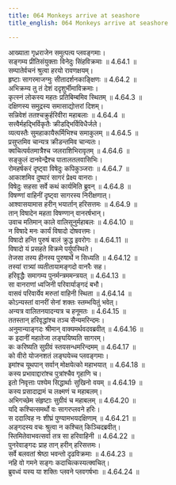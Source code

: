 ```yaml
---
title: 064 Monkeys arrive at seashore
title_english: 064 Monkeys arrive at seashore

---
```

<div class="audioEmbed"  caption="श्रीराम-हरिसीताराममूर्ति-घनपाठिभ्यां वचनम्" src="https://archive.org/download/Ramayana-recitation-Sriram-harisItArAmamUrti-Ghanapaati-v2/Kanda_4/Kanda_4_KSK-064-Monkeys_arrive_at_seashore.mp3"></div>

  
आख्याता गृध्रराजेन समुत्पत्य प्लवङ्गमाः।  
सङ्गम्य प्रीतिसंयुक्ताः विनेदुः सिंहविक्रमाः ॥ 4.64.1 ॥   
सम्पातेर्वचनं श्रुत्वा हरयो रावणक्षयम्।  
हृष्टाः सागरमाजग्मुः सीतादर्शनकाङ्क्षिणः ॥ 4.64.2 ॥   
अभिक्रम्य तु तं देशं ददृशुर्भीमाविक्रमाः।  
कृत्स्नं लोकस्य महतः प्रतिबिम्बमिव स्थितम् ॥ 4.64.3 ॥   
दक्षिणस्य समुद्रस्य समासाद्योत्तरां दिशम्।  
सन्निवेशं ततश्चक्रुर्हरिवीरा महाबलाः ॥ 4.64.4 ॥   
सत्त्वैर्महद्भिर्विकृतैः क्रीडद्भिर्विविधैर्जले।  
व्यत्यस्तैः सुमहाकायैरूर्मिभिश्च समाकुलम् ॥ 4.64.5 ॥   
प्रसुप्तमिव चान्यत्र क्रीडन्तमिव चान्यतः।  
क्वचित्पर्वतमात्रैश्च जलराशिभिरावृतम् ॥ 4.64.6 ॥   
सङ्कुलं दानवेन्द्रैश्च पातालतलवासिभिः।  
रोमहर्षकरं दृष्ट्वा विषेदुः कपिकुञ्जराः ॥ 4.64.7 ॥   
आकाशमिव दुष्पारं सागरं प्रेक्ष्य वानराः।  
विषेदुः सहसा सर्वे कथं कार्यमिति ब्रुवन् ॥ 4.64.8 ॥   
विषण्णां वाहिनीं दृष्ट्वा सागरस्य निरीक्षणात्।  
आश्वासयामास हरीन् भयार्तान् हरिसत्तमः ॥ 4.64.9 ॥   
तान् विषादेन महता विषण्णान् वानरर्षभान्।  
उवाच मतिमान् काले वालिसूनुर्महाबलः ॥ 4.64.10 ॥   
न विषादे मनः कार्यं विषादो दोषवत्तमः।  
विषादो हन्ति पुरुषं बालं क्रुद्ध इवरोगः ॥ 4.64.11 ॥   
विषादो यं प्रसहते विक्रमे पर्युपस्थिते।  
तेजसा तस्य हीनस्य पुरुषार्थे न सिध्यति ॥ 4.64.12 ॥   
तस्यां रात्र्यां व्यतीतायामङ्गदो वानरैः सह।  
हरिवृद्धैः समागम्य पुनर्मन्त्रममन्त्रयत् ॥ 4.64.13 ॥   
सा वानराणां ध्वजिनी परिवार्याङ्गदं बभौ।  
वासवं परिवार्येव मरुतां वाहिनी स्थिता ॥ 4.64.14 ॥   
कोऽन्यस्तां वानरीं सेनां शक्तः स्तम्भयितुं भवेत्।  
अन्यत्र वालितनयादन्यत्र च हनूमतः ॥ 4.64.15 ॥   
ततस्तान् हरिवृद्धांश्च तञ्च सैन्यमरिन्दमः।  
अनुमान्याङ्गदः श्रीमान् वाक्यमर्थवदवब्रवीत् ॥ 4.64.16 ॥   
क इदानीं महातेजा लङ्घयिष्यति सागरम्।  
कः करिष्यति सुग्रीवं स्तयसन्धमरिन्दमम् ॥ 4.64.17 ॥   
को वीरो योजनशतं लङ्घयेच्च प्लवङ्गमाः।  
इमांश्च यूथपान् सर्वान् मोक्षयेत्को महाभयात् ॥ 4.64.18 ॥   
कस्य प्रभावाद्दारांश्च पुत्रांश्चैव गृहाणि च।  
इतो निवृत्ताः पश्येम सिद्धार्थाः सुखिनो वयम् ॥ 4.64.19 ॥   
कस्य प्रसादाद्रामं च लक्ष्मणं च महाबलम्।  
अभिगच्छेम संहृष्टाः सुग्रीवं च महाबलम् ॥ 4.64.20 ॥   
यदि कश्चित्समर्थो वः सागरप्लवने हरिः।  
स ददात्विह नः शीघ्रं पुण्यामभयदक्षिणाम् ॥ 4.64.21 ॥   
अङ्गदस्य वचः श्रुत्वा न कश्चित् किञ्चिदब्रवीत्।  
स्तिमितेवाभवत्सर्वा तत्र सा हरिवाहिनी ॥ 4.64.22 ॥   
पुनरेवाङ्गदः प्राह तान् हरीन् हरिसत्तमः।  
सर्वे बलवतां श्रेष्ठा भवन्तो दृढविक्रमाः ॥ 4.64.23 ॥   
नहि वो गमने सङ्गः कदाचित्कस्यत्क्वचित्।  
ब्रुवध्वं यस्य या शक्तिः प्लवने प्लवगर्षभाः ॥ 4.64.24 ॥   